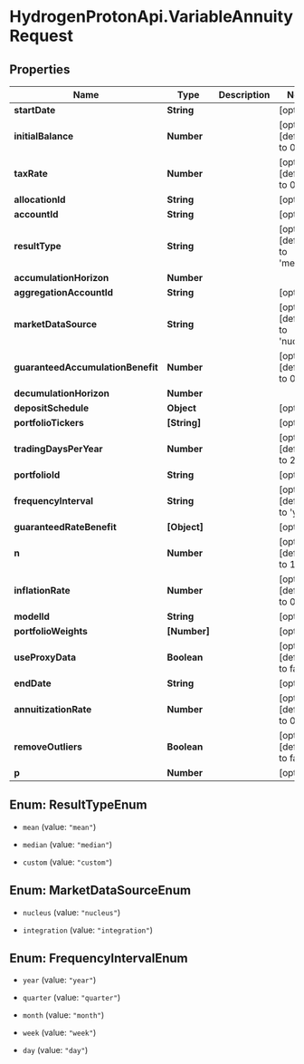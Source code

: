 # HydrogenProtonApi.VariableAnnuityRequest

## Properties
Name | Type | Description | Notes
------------ | ------------- | ------------- | -------------
**startDate** | **String** |  | [optional] 
**initialBalance** | **Number** |  | [optional] [default to 0.0]
**taxRate** | **Number** |  | [optional] [default to 0.0]
**allocationId** | **String** |  | [optional] 
**accountId** | **String** |  | [optional] 
**resultType** | **String** |  | [optional] [default to 'median']
**accumulationHorizon** | **Number** |  | 
**aggregationAccountId** | **String** |  | [optional] 
**marketDataSource** | **String** |  | [optional] [default to 'nucleus']
**guaranteedAccumulationBenefit** | **Number** |  | [optional] [default to 0.0]
**decumulationHorizon** | **Number** |  | 
**depositSchedule** | **Object** |  | [optional] 
**portfolioTickers** | **[String]** |  | [optional] 
**tradingDaysPerYear** | **Number** |  | [optional] [default to 252]
**portfolioId** | **String** |  | [optional] 
**frequencyInterval** | **String** |  | [optional] [default to 'year']
**guaranteedRateBenefit** | **[Object]** |  | [optional] 
**n** | **Number** |  | [optional] [default to 1000]
**inflationRate** | **Number** |  | [optional] [default to 0.0]
**modelId** | **String** |  | [optional] 
**portfolioWeights** | **[Number]** |  | [optional] 
**useProxyData** | **Boolean** |  | [optional] [default to false]
**endDate** | **String** |  | [optional] 
**annuitizationRate** | **Number** |  | [optional] [default to 0.0]
**removeOutliers** | **Boolean** |  | [optional] [default to false]
**p** | **Number** |  | [optional] 


<a name="ResultTypeEnum"></a>
## Enum: ResultTypeEnum


* `mean` (value: `"mean"`)

* `median` (value: `"median"`)

* `custom` (value: `"custom"`)




<a name="MarketDataSourceEnum"></a>
## Enum: MarketDataSourceEnum


* `nucleus` (value: `"nucleus"`)

* `integration` (value: `"integration"`)




<a name="FrequencyIntervalEnum"></a>
## Enum: FrequencyIntervalEnum


* `year` (value: `"year"`)

* `quarter` (value: `"quarter"`)

* `month` (value: `"month"`)

* `week` (value: `"week"`)

* `day` (value: `"day"`)




